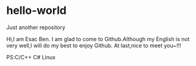 # hello-world
Just another repository

Hi,I am Esac Ben.
I am glad to come to Github.Although my English is not very well,I will do my best to enjoy Github.
At last,nice to meet you~!!!

PS:C/C++ C# Linux
